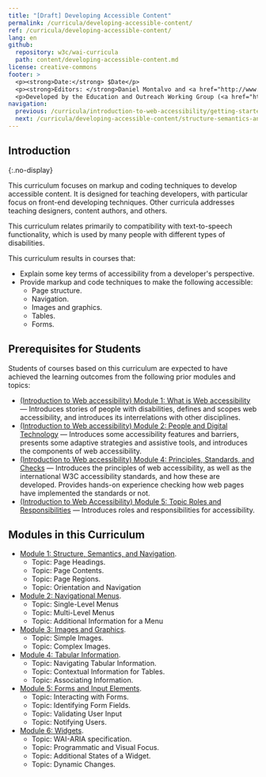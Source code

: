 ```yaml
---
title: "[Draft] Developing Accessible Content"
permalink: /curricula/developing-accessible-content/
ref: /curricula/developing-accessible-content/
lang: en
github:
  repository: w3c/wai-curricula
  path: content/developing-accessible-content.md
license: creative-commons
footer: >
  <p><strong>Date:</strong> $Date</p>
  <p><strong>Editors: </strong>Daniel Montalvo and <a href="http://www.w3.org/People/shadi/">Shadi Abou-Zahra</a>. Contributors: <a href="https://www.w3.org/WAI/EO/EOWG-members">EOWG Participants</a>. </p>
  <p>Developed by the Education and Outreach Working Group (<a href="http://www.w3.org/WAI/EO/">EOWG</a>). Developed with support from the <a href="https://www.w3.org/WAI/about/projects/wai-guide/">WAI-Guide Project</a> funded by the European Commission (EC) under the Horizon 2020 program (Grant Agreement 822245).</p>
navigation:
  previous: /curricula/introduction-to-web-accessibility/getting-started-with-accessibility/
  next: /curricula/developing-accessible-content/structure-semantics-and-navigation/
---
```


## Introduction
{:.no-display}

This curriculum focuses on markup and coding techniques to develop accessible content. It is designed for teaching developers, with particular focus on front-end developing techniques. Other curricula addresses teaching designers, content authors, and others.

This curriculum relates primarily to compatibility with text-to-speech functionality, which is used by many people with different types of disabilities.

This curriculum results in courses that:

* Explain some key terms of accessibility from a developer's perspective.
* Provide markup and code techniques to make the following accessible:
  * Page structure.
  * Navigation.
  * Images and graphics.
  * Tables.
  * Forms.

## Prerequisites for Students

Students of courses based on this curriculum are expected to have achieved the learning outcomes from the following prior modules and topics:

* [(Introduction to Web accessibility) Module 1: What is Web accessibility](https://www.w3.org/WAI/curricula/introduction-to-web-accessibility/what-is-web-accessibility/) &mdash; Introduces stories of people with disabilities, defines and scopes web accessibility, and introduces its interrelations with other disciplines.
* [(Introduction to Web accessibility) Module 2: People and Digital Technology](/curricula/introduction-to-web-accessibility/people-and-digital-technology/) &mdash; Introduces some accessibility features and barriers, presents some adaptive strategies and assistive tools, and introduces the components of web accessibility.
* [(Introduction to Web accessibility) Module 4: Principles, Standards, and Checks](/curricula/introduction-to-web-accessibility/principles-standards-and-checks/) &mdash; Introduces the principles of web accessibility, as well as the international W3C accessibility standards, and how these are developed. Provides hands-on experience checking how web pages have implemented the standards or not.
* [(Introduction to Web Accessibility) Module 5: Topic Roles and Responsibilities](https://www.w3.org/WAI/curricula/introduction-to-web-accessibility/getting-started-with-accessibility/#topic-roles-and-responsibilities) &mdash; Introduces roles and responsibilities for accessibility.

## Modules in this Curriculum

-   [Module 1: Structure, Semantics, and Navigation](/curricula/developing-accessible-content/structure-semantics-and-navigation/).
    -   Topic: Page Headings.
    -   Topic: Page Contents.
    -   Topic: Page Regions.
    -   Topic: Orientation and Navigation
-   [Module 2: Navigational Menus](/curricula/developing-accessible-content/navigational-menus/).
    -   Topic: Single-Level Menus
    -   Topic: Multi-Level Menus
    -   Topic: Additional Information for a Menu
-   [Module 3: Images and Graphics](/curricula/developing-accessible-content/images-and-graphics/).
    -   Topic: Simple Images.
    -   Topic: Complex Images.
-   [Module 4: Tabular Information](/curricula/developing-accessible-content/tabular-information/).
    -   Topic: Navigating Tabular Information.
    -   Topic: Contextual Information for Tables.
    -   Topic: Associating Information.
-   [Module 5: Forms and Input Elements](/curricula/developing-accessible-content/forms-and-input-elements/).
    -   Topic: Interacting with Forms.
    -   Topic: Identifying Form Fields.
    -   Topic: Validating User Input
    -   Topic: Notifying Users.
-   [Module 6: Widgets](/curricula/developing-accessible-content/widgets/).
    -   Topic: WAI-ARIA specification.
    -   Topic: Programmatic and Visual Focus.
    -   Topic: Additional States of a Widget.
    -   Topic: Dynamic Changes.
